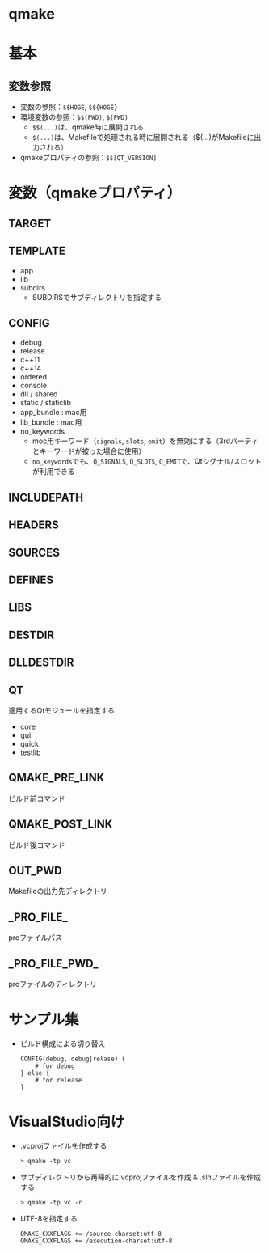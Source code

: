 # qmake

# 基本

## 変数参照

- 変数の参照：`$$HOGE`, `$${HOGE}`
- 環境変数の参照：`$$(PWD)`, `$(PWD)`
    - `$$(...)`は、qmake時に展開される
    - `$(...)`は、Makefileで処理される時に展開される（$(...)がMakefileに出力される）
- qmakeプロパティの参照：`$$[QT_VERSION]`

# 変数（qmakeプロパティ）

## TARGET

## TEMPLATE

- app
- lib
- subdirs
    - SUBDIRSでサブディレクトリを指定する

## CONFIG

- debug
- release
- c++11
- c++14
- ordered
- console
- dll / shared
- static / staticlib
- app_bundle : mac用
- lib_bundle : mac用
- no_keywords
    - moc用キーワード（`signals`, `slots`, `emit`）を無効にする（3rdパーティとキーワードが被った場合に使用）
    - `no_keywords`でも、`Q_SIGNALS`, `Q_SLOTS`, `Q_EMIT`で、Qtシグナル/スロットが利用できる

## INCLUDEPATH

## HEADERS

## SOURCES

## DEFINES

## LIBS

## DESTDIR

## DLLDESTDIR

## QT

適用するQtモジュールを指定する

- core
- gui
- quick
- testlib

## QMAKE_PRE_LINK

ビルド前コマンド

## QMAKE_POST_LINK

ビルド後コマンド

## OUT_PWD

Makefileの出力先ディレクトリ

## \_PRO_FILE_

proファイルパス

## \_PRO_FILE_PWD_

proファイルのディレクトリ

# サンプル集

- ビルド構成による切り替え
    ```
    CONFIG(debug, debug|relase) {
        # for debug
    } else {
        # for release
    }
    ```

# VisualStudio向け

- .vcprojファイルを作成する
    ```
    > qmake -tp vc
    ```
- サブディレクトリから再帰的に.vcprojファイルを作成 & .slnファイルを作成する
    ```
    > qmake -tp vc -r
    ```
- UTF-8を指定する
    ```
    QMAKE_CXXFLAGS += /source-charset:utf-8
    QMAKE_CXXFLAGS += /execution-charset:utf-8
    ```

